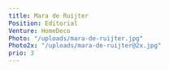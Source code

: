 ```yaml
---
title: Mara de Ruijter
Position: Editorial
Venture: HomeDeco
Photo: "/uploads/mara-de-ruijter.jpg"
Photo2x: "/uploads/mara-de-ruijter@2x.jpg"
prio: 3
---
```


